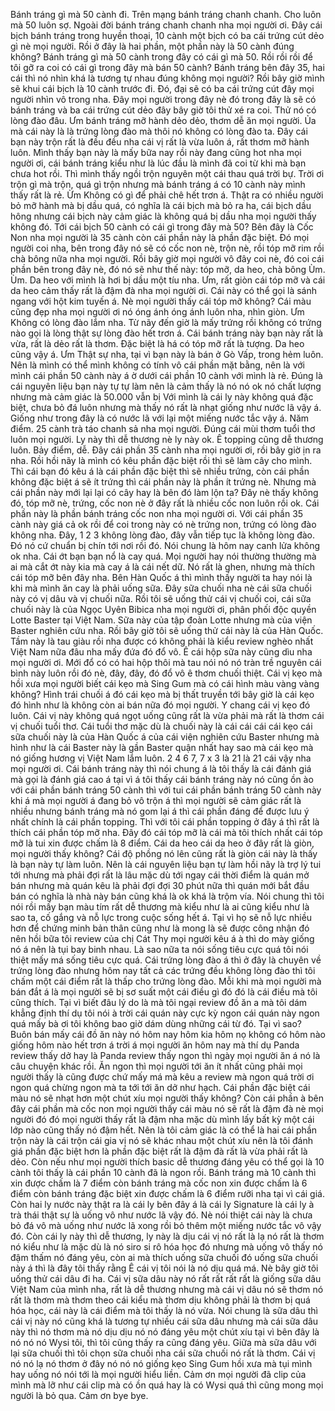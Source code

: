 Bánh tráng gì mà 50 cành đi. Trên mạng bánh tráng chanh chanh. Cho luôn mà 50 luôn sợ. Ngoài đời bánh tráng chanh chanh nha mọi người ơi. Đây cái bịch bánh tráng trong huyền thoại, 10 cành một bịch có ba cái trứng cút dẻo gì nè mọi người. Rồi ở đây là hai phần, một phần này là 50 cành đúng không? Bánh tráng gì mà 50 cành trong đây có cái gì mà 50. Rồi rồi rồi để tôi gỡ ra coi có cái gì trong đây mà bán 50 cành? Bánh tráng bên đây 35, hai cái thì nó nhìn khá là tương tự nhau đúng không mọi người? Rồi bây giờ mình sẽ khui cái bịch là 10 cành trước đi. Đó, đại sẽ có ba cái trứng cút đây mọi người nhìn vô trong nha. Đây mọi người trong đây nè đó trong đây là sẽ có bánh tráng và ba cái trứng cút dẻo đây bây giờ tôi thử xé ra coi. Thử nó có lòng đào đâu. Ưm bánh tráng mỡ hành dẻo dẻo, thơm dễ ăn mọi người. Ủa mà cái này là là trứng lòng đào mà thôi nó không có lòng đào ta. Đây cái bạn này trộn rất là đều đều nha cái vị rất là vừa luôn á, rất thơm mỡ hành luôn. Mình thấy bạn này là mấy bữa nay rồi này đang cũng hot nha mọi người ơi, cái bánh tráng kiểu như là lúc đầu là mình đã coi từ khi mà bạn chưa hot rồi. Thì mình thấy ngồi trộn nguyên một cái thau quá trời bự. Trời ơi trộn gì mà trộn, quá gì trộn nhưng mà bánh tráng á có 10 cành này mình thấy rất là rẻ. Ừm Không có gì để phải chê hết trơn á. Thật ra có nhiều người bỏ mỡ hành mà bị dầu quá, có nghĩa là cái bịch mà bỏ ra ha, cái bịch dầu hông nhưng cái bịch này cảm giác là không quá bị dầu nha mọi người thấy không đó. Tới cái bịch 50 cành có cái gì trong đây mà 50? Bên đây là Cốc Non nha mọi người là 35 cành còn cái phần này là phần đặc biệt. Đó mọi người coi nha, bên trong đây nó sẽ có cốc non nè, trộn nè, rồi tóp mỡ rim rồi chà bông nữa nha mọi người. Rồi bây giờ mọi người vô đây coi nè, đó coi cái phần bên trong đây nè, đó nó sẽ như thế này: tóp mỡ, da heo, chà bông Ùm. Ùm. Da heo với mình là hơi bị dầu một tíu nha. Ưm, rất giòn cái tóp mỡ và cái da heo cảm thấy rất là đậm đà nha mọi người ơi. Cái này có thể gọi là sánh ngang với hột kim tuyến á. Nè mọi người thấy cái tóp mỡ không? Cái màu cũng đẹp nha mọi người ơi nó óng ánh óng ánh luôn nha, nhìn giòn. Ưm Không có lòng đào lắm nha. Từ nãy đến giờ là mấy trứng rồi không có trứng nào gọi là lòng thật sự lòng đào hết trơn á. Cái bánh tráng này bạn này rất là vừa, rất là dẻo rất là thơm. Đặc biệt là há có tóp mỡ rất là tượng. Da heo cũng vậy á. Ưm Thật sự nha, tại vì bạn này là bán ở Gò Vấp, trong hẻm luôn. Nên là mình có thể mình không có tính vô cái phần mặt bằng, nên là với mình cái phần 50 cành này á ờ dưới cái phần 10 cành với mình là rẻ. Đúng là cái nguyên liệu bạn này tự tự làm nên là cảm thấy là nó nó ok nó chất lượng nhưng mà cảm giác là 50.000 vẫn bị Với mình là cái ly này không quá đặc biệt, chưa bỏ đá luôn nhưng mà thấy nó rất là nhạt giống như nước lã vậy á. Giống như trong đây là có nước lã với lại một miếng nước tắc vậy á. Năm điểm. 25 cành trà táo chanh sả nha mọi người. Đúng cái mùi thơm tuổi thơ luôn mọi người. Ly này thì dễ thương nè ly này ok. Ê topping cũng dễ thương luôn. Bảy điểm, dễ. Đây cái phần 35 cành nha mọi người ơi, rồi bây giờ ịn ra nha. Rồi hồi nãy là mình có kêu phần đặc biệt rồi thì sẽ làm cây cho mình. Thì cái bạn đó kêu á là cái phần đặc biệt thì sẽ nhiều trứng, còn cái phần không đặc biệt á sẽ ít trứng thì cái phần này là phần ít trứng nè. Nhưng mà cái phần này mới lại lại có cây hay là bên đó làm lộn ta? Đây nè thấy không đó, tóp mỡ nè, trứng, cốc non nè ở đây rất là nhiều cốc non luôn rồi ok. Cái phần này là phần bánh tráng cốc non nha mọi người ơi. Với cái phần 35 cành này giá cả ok rồi để coi trong này có nè trứng non, trứng có lòng đào không nha. Đây, 1 2 3 không lòng đào, đây vẫn tiếp tục là không lòng đào. Đó nó cứ chuẩn bị chín tới nơi rồi đó. Nói chung là hôm nay canh lửa không ok nha. Cái ớt bạn bạn nổ là cay quá. Mọi người hay nói thường thường mà ai mà cắt ớt này kia mà cay á là cái nết dữ. Nó rất là ghen, nhưng mà thích cái tóp mỡ bên đây nha. Bên Hàn Quốc á thì mình thấy người ta hay nói là khi mà mình ăn cay là phải uống sữa. Đây sữa chuối nha nè cái sữa chuối này có vị dâu và vị chuối nữa. Rồi tôi sẽ uống thử cái vị chuối coi, cái sữa chuối này là của Ngọc Uyên Bibica nha mọi người ơi, phân phối độc quyền Lotte Baster tại Việt Nam. Sữa này của tập đoàn Lotte nhưng mà của viện Baster nghiên cứu nha. Rồi bây giờ tôi sẽ uống thử cái này là của Hàn Quốc. Tầm này là tau giàu rồi nha được có không phải là kiểu review nghèo nhất Việt Nam nữa đâu nha mấy đứa đó đổ vô. Ê cái hộp sữa này cũng dìu nha mọi người ơi. Mới đổ có có hai hộp thôi mà tau nói nó nó tràn trề nguyên cái bình này luôn rồi đó nè, đây, đây, đó đổ vô ê thơm chuối thiệt. Cái vị kẹo mà hồi xưa mọi người biết cái kẹo mà Sing Gum mà có cái hình màu vàng vàng không? Hình trái chuối á đó cái kẹo mà bị thất truyền tới bây giờ là cái kẹo đó hình như là không còn ai bán nữa đó mọi người. Y chang cái vị kẹo đó luôn. Cái vị này không quá ngọt uống cũng rất là vừa phải mà rất là thơm cái vị chuối tuổi thơ. Cái tuổi thơ mặc dù là chuối này là cái cái cái cái kẹo cái sữa chuối này là của Hàn Quốc á của cái viện nghiên cứu Baster nhưng mà hình như là cái Baster này là gần Baster quận nhất hay sao mà cái kẹo mà nó giống hương vị Việt Nam lắm luôn. 2 4 6 7, 7 x 3 là 21 là 21 cái vậy nha mọi người ơi. Cái bánh tráng này thì nói chung á là tôi thấy là cái đánh giá mà gọi là đánh giá cao á tại vì á tôi thấy cái bánh tráng này nó cũng ồn ào với cái phần bánh tráng 50 cành thì với tui cái phần bánh tráng 50 cành này khi á mà mọi người á đang bỏ vô trộn á thì mọi người sẽ cảm giác rất là nhiều nhưng bánh tráng mà nó gom lại á thì cái phần đáng để được lưu ý nhất chính là cái phần topping. Thì với tôi cái phần topping ở đây á thì rất là thích cái phần tóp mỡ nha. Đây đó cái tóp mỡ là cái mà tôi thích nhất cái tóp mỡ là tui xin được chấm là 8 điểm. Cái da heo cái da heo ở đây rất là giòn, mọi người thấy không? Cái độ phồng nó lên cũng rất là giòn cái này là thấy là bạn này tự làm luôn. Nên là cái nguyên liệu bạn tự làm hồi nãy là trợ lý tui tới nhưng mà phải đợi rất là lâu mặc dù tới ngay cái thời điểm là quán mở bán nhưng mà quán kêu là phải đợi đợi 30 phút nữa thì quán mới bắt đầu bán có nghĩa là nhà này bán cũng khá là ok khá là trộm vía. Nói chung thì tôi nói rồi mấy bạn màu tím rất dễ thương mà kiểu như là ai cũng kiểu như là sao ta, cố gắng và nỗ lực trong cuộc sống hết á. Tại vì họ sẽ nỗ lực nhiều hơn để chứng minh bản thân cũng như là mong là sẽ được công nhận đó nên hồi bữa tôi review của chị Cát Thy mọi người kêu á à thì do mày giống nó á nên là tụi bay binh nhau. Là sao nữa ta nói sống tiêu cực quá tôi nói thiệt mấy má sống tiêu cực quá. Cái trứng lòng đào á thì ở đây là chuyên về trứng lòng đào nhưng hôm nay tất cả các trứng đều không lòng đào thì tôi chấm một cái điểm rất là thấp cho trứng lòng đào. Mỗi khi mà mọi người mà bán đắt á là mọi người sẽ bị sơ suất một cái điều gì đó đó là cái điều mà tôi cũng thích. Tại vì biết đâu lý do là mà tôi ngại review đồ ăn a mà tôi dám khẳng định thí dụ tôi nói à trời cái quán này cực kỳ ngon cái quán này ngon quá mấy bà ơi tôi không bao giờ dám dùng những cái từ đó. Tại vì sao? Buôn bán mấy cái đồ ăn này nó hôm nay hôm kia hôm nọ không có hôm nào giống hôm nào hết trơn á trời á mọi người ăn hôm nay mà thí dụ Panda review thấy dở hay là Panda review thấy ngon thì ngày mọi người ăn á nó là câu chuyện khác rồi. Ăn ngon thì mọi người tới ăn ít nhất cũng phải mọi người thấy là cũng được chứ mấy má mà kêu a review mà ngon quá trời ơi ngon quá chừng ngon mà ta tới tới ăn dở như hạch. Cái phần đặc biệt cái màu nó sẽ nhạt hơn một chút xíu mọi người thấy không? Còn cái phần à bên đây cái phần mà cốc non mọi người thấy cái màu nó sẽ rất là đậm đà nè mọi người đó đó mọi người thấy rất là đậm nha mặc dù mình lấy bất kỳ một cái lớp nào cũng thấy nó đậm hết. Nên là tôi cảm giác là có thể là hai cái phần trộn này là cái trộn cái gia vị nó sẽ khác nhau một chút xíu nên là tôi đánh giá phần đặc biệt hơn là phần đặc biệt rất là đậm đà rất là vừa phải rất là dẻo. Còn nếu như mọi người thích basic dễ thương đáng yêu có thể gọi là 10 cành tôi thấy là cái phần 10 cành đã là ngon rồi. Bánh tráng mà 10 cành thì xin được chấm là 7 điểm còn bánh tráng mà cốc non xin được chấm là 6 điểm còn bánh tráng đặc biệt xin được chấm là 6 điểm rưỡi nha tại vì cái giá. Còn hai ly nước này thật ra là cái ly bên đây á là cái ly Signature là cái ly à trà thái thật sự là uống vô như nước lã vậy đó. Nè nói thiệt cái này là chưa bỏ đá vô mà uống như nước lã xong rồi bỏ thêm một miếng nước tắc vô vậy đó. Còn cái ly này thì dễ thương, ly này là dịu cái vị nó rất là lạ nó rất là thơm nó kiểu như là mặc dù là nó siro si rô hóa học đó nhưng mà uống vô thấy nó đậm thấm nó đáng yêu, còn ai mà thích uống sữa chuối đó uống sữa chuối này á thì là đây tôi thấy rằng Ê cái vị tôi nói là nó dịu quá má. Nè bây giờ tôi uống thử cái dâu đi ha. Cái vị sữa dâu này nó rất rất rất rất là giống sữa dâu Việt Nam của mình nha, rất là dễ thương nhưng mà cái vị dâu nó sẽ thơm nó rất là thơm mà thơm theo cái kiểu mà thơm dịu không phải là thơm bị quá hóa học, cái này là cái điểm mà tôi thấy là nó vừa. Nói chung là sữa dâu thì cái vị này nó cũng khá là tương tự nhiều cái sữa dâu nhưng mà cái sữa dâu này thì nó thơm mà nó dịu dịu nó nó đáng yêu một chút xíu tại vì bên đây là nó nó nó Wysi tôi, thì tôi cũng thấy ra cũng đáng yêu. Giữa mà sữa dâu với lại sữa chuối thì tôi chọn sữa chuối nha cái sữa chuối nó rất là thơm. Cái vị nó nó lạ nó thơm ở đây nó nó nó giống kẹo Sing Gum hồi xưa mà tụi mình hay uống nó nói tới là mọi người hiểu liền. Cảm ơn mọi người đã clip của mình mà lỡ như cái clip mà có ồn quá hay là có Wysi quá thì cũng mong mọi người là bỏ qua. Cảm ơn bye bye.